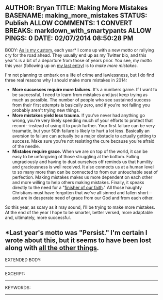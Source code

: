 AUTHOR: Bryan
TITLE: Making More Mistakes
BASENAME: making_more_mistakes
STATUS: Publish
ALLOW COMMENTS: 1
CONVERT BREAKS: markdown_with_smartypants
ALLOW PINGS: 0
DATE: 02/07/2014 08:50:28 PM
-----
BODY:
[As is my custom](http://leftsider.com/leftsider/2012/02/change-your-mind.htm), each year* I come up with a new motto or rallying cry for the road ahead. They usually end up as my Twitter bio, and this year's is a bit of a departure from those of years prior. You see, my motto this year (following up on [my last entry](http://leftsider.com/leftsider/2014/01/habits-and-mistakes.htm)) is to *make more mistakes*. 

I'm not planning to embark on a life of crime and lawlessness, but I do find three real reasons why I should make more mistakes in 2014:

* **More successes require more failures.** It's a numbers game. If I want to be successful, I need to learn from mistakes and just keep trying as much as possible. The number of people who see sustained success from their first attempts is basically zero, and if you're not failing you probably aren't trying new things. 
* **More mistakes yield less trauma.** If you've never had anything go wrong, you're very likely spending much of your efforts to protect that record--instead of using it to push further. Your first failure can be very traumatic, but your 50th failure is likely to hurt a lot less. Basically an aversion to failure can actually be a major obstacle to actually getting to success. Make sure you're not resisting the cure because you're afraid of the needle. 
* **Mistakes require grace.** When we are on top of the world, it can be easy to be unforgiving of those struggling at the bottom. Falling ungraciously and having to dust ourselves off reminds us that humility and graciousness is well received. It also connects us at a human level to so many more than can be connected to from our untouchable seat of perfection. Making mistakes makes us more dependent on each other and more willing to help others making mistakes. Finally, it speaks directly to the need for a "[finisher of our faith](http://www.biblegateway.com/passage/?search=Hebrews+12%3A2&version=KJV)." All those haughty Christians must have forgotten that we've all sinned and fallen short--and are in desperate need of grace from our God and from each other. 

So this year, as scary as it may sound, I'll be trying to make more mistakes. At the end of the year I hope to be smarter, better versed, more adaptable and, ultimately, more successful.

*Last year's motto was "Persist." I'm certain I wrote about this, but it seems to have been lost along with [all the other things](http://www.youtube.com/watch?v=RnlLhq1kW10).
-----
EXTENDED BODY:

-----
EXCERPT:

-----
KEYWORDS:

-----


